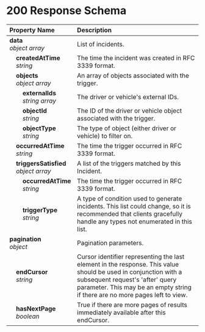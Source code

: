 # 200 Response Schema
| Property Name | Description |
| :------------ | :---------- |
| **data**<br/>_object array_ | List of incidents. |
| **&nbsp;&nbsp;&nbsp;&nbsp;createdAtTime**<br/>_&nbsp;&nbsp;&nbsp;&nbsp;string_ | The time the incident was created in RFC 3339 format. |
| **&nbsp;&nbsp;&nbsp;&nbsp;objects**<br/>_&nbsp;&nbsp;&nbsp;&nbsp;object array_ | An array of objects associated with the trigger. |
| **&nbsp;&nbsp;&nbsp;&nbsp;&nbsp;&nbsp;&nbsp;&nbsp;externalIds**<br/>_&nbsp;&nbsp;&nbsp;&nbsp;&nbsp;&nbsp;&nbsp;&nbsp;string array_ | The driver or vehicle's external IDs. |
| **&nbsp;&nbsp;&nbsp;&nbsp;&nbsp;&nbsp;&nbsp;&nbsp;objectId**<br/>_&nbsp;&nbsp;&nbsp;&nbsp;&nbsp;&nbsp;&nbsp;&nbsp;string_ | The ID of the driver or vehicle object associated with the trigger. |
| **&nbsp;&nbsp;&nbsp;&nbsp;&nbsp;&nbsp;&nbsp;&nbsp;objectType**<br/>_&nbsp;&nbsp;&nbsp;&nbsp;&nbsp;&nbsp;&nbsp;&nbsp;string_ | The type of object (either driver or vehicle) to filter on. |
| **&nbsp;&nbsp;&nbsp;&nbsp;occurredAtTime**<br/>_&nbsp;&nbsp;&nbsp;&nbsp;string_ | The time the trigger occurred in RFC 3339 format. |
| **&nbsp;&nbsp;&nbsp;&nbsp;triggersSatisfied**<br/>_&nbsp;&nbsp;&nbsp;&nbsp;object array_ | A list of the triggers matched by this Incident. |
| **&nbsp;&nbsp;&nbsp;&nbsp;&nbsp;&nbsp;&nbsp;&nbsp;occurredAtTime**<br/>_&nbsp;&nbsp;&nbsp;&nbsp;&nbsp;&nbsp;&nbsp;&nbsp;string_ | The time the trigger occurred in RFC 3339 format. |
| **&nbsp;&nbsp;&nbsp;&nbsp;&nbsp;&nbsp;&nbsp;&nbsp;triggerType**<br/>_&nbsp;&nbsp;&nbsp;&nbsp;&nbsp;&nbsp;&nbsp;&nbsp;string_ | A type of condition used to generate incidents. This list could change, so it is recommended that clients gracefully handle any types not enumerated in this list. |
| **pagination**<br/>_object_ | Pagination parameters. |
| **&nbsp;&nbsp;&nbsp;&nbsp;endCursor**<br/>_&nbsp;&nbsp;&nbsp;&nbsp;string_ | Cursor identifier representing the last element in the response. This value should be used in conjunction with a subsequent request's 'after' query parameter. This may be an empty string if there are no more pages left to view. |
| **&nbsp;&nbsp;&nbsp;&nbsp;hasNextPage**<br/>_&nbsp;&nbsp;&nbsp;&nbsp;boolean_ | True if there are more pages of results immediately available after this endCursor. |
